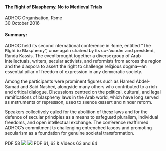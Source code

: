 <h4>The Right of Blasphemy: No to Medieval Trials</h4>


ADHOC Organisation, Rome 
<br>
30 October 2016


<h4>Summary:</h4>

ADHOC held its second international conference in Rome, entitled “The Right to Blasphemy”, once again chaired by its co-founder and president, Randa Kassis. The event brought together a diverse group of Arab intellectuals, writers, secular activists, and reformists from across the region and the diaspora to assert the right to challenge religious dogma—an essential pillar of freedom of expression in any democratic society.

Among the participants were prominent figures such as Hamed Abdel-Samad and Said Nashed, alongside many others who contributed to a rich and critical dialogue. Discussions centred on the political, cultural, and legal ramifications of blasphemy laws in the Arab world, which have long served as instruments of repression, used to silence dissent and hinder reform.

Speakers collectively called for the abolition of these laws and for the defence of secular principles as a means to safeguard pluralism, individual freedoms, and open intellectual exchange. The conference reaffirmed ADHOC’s commitment to challenging entrenched taboos and promoting secularism as a foundation for genuine societal transformation.

PDF 58 
![](59.JPG)
![](60.JPG)
PDF 61, 62 & Videos 63 and 64

